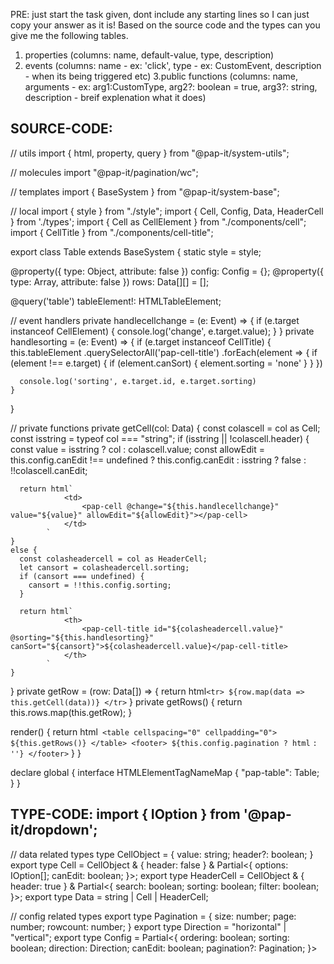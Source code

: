 PRE: just start the task given, dont include any starting lines so I can just copy your answer as it is!
 Based on the source code and the types can you give me the following tables. 
1. properties (columns: name, default-value, type, description) 
2. events (columns: name - ex: 'click', type - ex: CustomEvent<ClickEvent>, description - when its being triggered etc) 
3.public functions (columns: name, arguments - ex: arg1:CustomType, arg2?: boolean = true, arg3?: string, description - breif explenation what it does)

## SOURCE-CODE:
 // utils 
import { html, property, query } from "@pap-it/system-utils";

// molecules
import "@pap-it/pagination/wc";

// templates
import { BaseSystem } from "@pap-it/system-base";

// local 
import { style } from "./style";
import { Cell, Config, Data, HeaderCell } from './types';
import { Cell as CellElement } from "./components/cell";
import { CellTitle } from "./components/cell-title";

export class Table extends BaseSystem {
  static style = style;

  @property({ type: Object, attribute: false }) config: Config = {};
  @property({ type: Array, attribute: false }) rows: Data[][] = [];

  @query('table') tableElement!: HTMLTableElement;

  // event handlers 
  private handlecellchange = (e: Event) => {
    if (e.target instanceof CellElement) {
      console.log('change', e.target.value);
    }
  }
  private handlesorting = (e: Event) => {
    if (e.target instanceof CellTitle) {
      this.tableElement
        .querySelectorAll<CellTitle>('pap-cell-title')
        .forEach(element => {
          if (element !== e.target) {
            if (element.canSort) {
              element.sorting = 'none'
            }
          }
        })

      console.log('sorting', e.target.id, e.target.sorting)
    }
  }

  // private functions 
  private getCell(col: Data) {
    const colascell = col as Cell;
    const isstring = typeof col === "string";
    if (isstring || !colascell.header) {
      const value = isstring ? col : colascell.value;
      const allowEdit = this.config.canEdit !== undefined ? this.config.canEdit : isstring ? false : !!colascell.canEdit;

      return html`
                <td>
                    <pap-cell @change="${this.handlecellchange}" value="${value}" allowEdit="${allowEdit}"></pap-cell>
                </td>
            `
    }
    else {
      const colasheadercell = col as HeaderCell;
      let cansort = colasheadercell.sorting;
      if (cansort === undefined) {
        cansort = !!this.config.sorting;
      }

      return html`
                <th>
                    <pap-cell-title id="${colasheadercell.value}" @sorting="${this.handlesorting}" canSort="${cansort}">${colasheadercell.value}</pap-cell-title>
                </th>
            `
    }
  }
  private getRow = (row: Data[]) => {
    return html`
            <tr>
                ${row.map(data => this.getCell(data))}
            </tr>
        `
  }
  private getRows() {
    return this.rows.map(this.getRow);
  }

  render() {
    return html`
            <table cellspacing="0" cellpadding="0">
                ${this.getRows()}
            </table>
            <footer>
                ${this.config.pagination ? html`
                <pap-pagination perpage="5" total="${this.config.pagination.size || this.rows.length}"></pap-pagination> 
                ` : ''}
            </footer>
        `
  }
}


declare global {
  interface HTMLElementTagNameMap {
    "pap-table": Table;
  }
}

## TYPE-CODE: import { IOption } from '@pap-it/dropdown';

// data related types
type CellObject = {
  value: string;
  header?: boolean;
}
export type Cell = CellObject & { header: false } & Partial<{
  options: IOption[];
  canEdit: boolean;
}>;
export type HeaderCell = CellObject & { header: true } & Partial<{
  search: boolean;
  sorting: boolean;
  filter: boolean;
}>;
export type Data = string | Cell | HeaderCell;

// config related types
export type Pagination = {
  size: number;
  page: number;
  rowcount: number;
}
export type Direction = "horizontal" | "vertical";
export type Config = Partial<{
  ordering: boolean;
  sorting: boolean;
  direction: Direction;
  canEdit: boolean;
  pagination?: Pagination;
}>